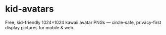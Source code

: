 # kid-avatars
Free, kid-friendly 1024×1024 kawaii avatar PNGs — circle-safe, privacy-first display pictures for mobile &amp; web.
